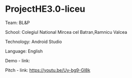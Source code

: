 # ProjectHE3.0-liceu

Team: BL&P

School: Colegiul National Mircea cel Batran,Ramnicu Valcea

Technology: Android Studio

Language: English

Demo - link:

Pitch - link: https://youtu.be/Uy-bg9-Gl8k

